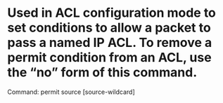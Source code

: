 # Used in ACL configuration mode to set conditions to allow a packet to pass a named IP ACL. To remove a permit condition from an ACL, use the “no” form of this command.

Command: permit source [source-wildcard]
